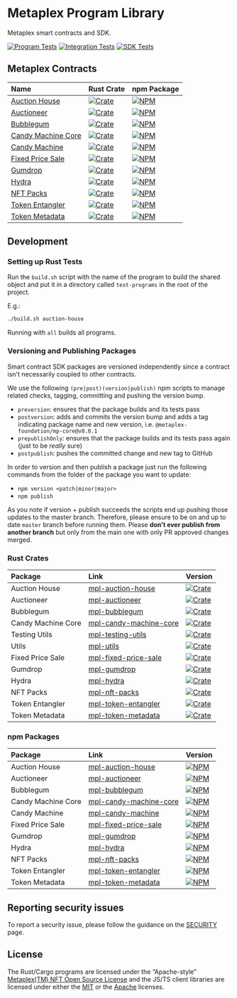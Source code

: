 # Metaplex Program Library

Metaplex smart contracts and SDK.

[![Program Tests](https://github.com/metaplex-foundation/metaplex-program-library/actions/workflows/program.yml/badge.svg)](https://github.com/metaplex-foundation/metaplex-program-library/actions/workflows/program.yml)
[![Integration Tests](https://github.com/metaplex-foundation/metaplex-program-library/actions/workflows/integration.yml/badge.svg)](https://github.com/metaplex-foundation/metaplex-program-library/actions/workflows/integration.yml)
[![SDK Tests](https://github.com/metaplex-foundation/metaplex-program-library/actions/workflows/sdk.yml/badge.svg)](https://github.com/metaplex-foundation/metaplex-program-library/actions/workflows/sdk.yml)

## Metaplex Contracts

| Name                                       | Rust Crate                                                                | npm Package                                                            |
|:-------------------------------------------|:--------------------------------------------------------------------------|------------------------------------------------------------------------|
| [Auction House](./auction-house)           | [![Crate][mpl-auction-house-img-long]][mpl-auction-house-crate]           | [![NPM][mpl-auction-house-nimg-long]][mpl-auction-house-npm]           |
| [Auctioneer](./auctioneer)                 | [![Crate][mpl-auctioneer-img-long]][mpl-auctioneer-crate]                 | [![NPM][mpl-auctioneer-nimg-long]][mpl-auctioneer-npm]                 |
| [Bubblegum](./bubblegum)                   | [![Crate][mpl-bubblegum-img-long]][mpl-bubblegum-crate]                   | [![NPM][mpl-bubblegum-nimg-long]][mpl-bubblegum-npm]                   |
| [Candy Machine Core](./candy-machine-core) | [![Crate][mpl-candy-machine-core-img-long]][mpl-candy-machine-core-crate] | [![NPM][mpl-candy-machine-core-nimg-long]][mpl-candy-machine-core-npm] |
| [Candy Machine](./candy-machine)           | [![Crate][mpl-candy-machine-img-long]][mpl-candy-machine-crate]           | [![NPM][mpl-candy-machine-nimg-long]][mpl-candy-machine-npm]           |
| [Fixed Price Sale](./fixed-price-sale)     | [![Crate][mpl-fixed-price-sale-img-long]][mpl-fixed-price-sale-crate]     | [![NPM][mpl-fixed-price-sale-nimg-long]][mpl-fixed-price-sale-npm]     |
| [Gumdrop](./gumdrop)                       | [![Crate][mpl-gumdrop-img-long]][mpl-gumdrop-crate]                       | [![NPM][mpl-gumdrop-nimg-long]][mpl-gumdrop-npm]                       |
| [Hydra](./hydra)                           | [![Crate][mpl-hydra-img-long]][mpl-hydra-crate]                           | [![NPM][mpl-hydra-nimg-long]][mpl-hydra-npm]                           |
| [NFT Packs](./nft-packs)                   | [![Crate][mpl-nft-packs-img-long]][mpl-nft-packs-crate]                   | [![NPM][mpl-nft-packs-nimg-long]][mpl-nft-packs-npm]                   |
| [Token Entangler](./token-entangler)       | [![Crate][mpl-token-entangler-img-long]][mpl-token-entangler-crate]       | [![NPM][mpl-token-entangler-nimg-long]][mpl-token-entangler-npm]       |
| [Token Metadata](./token-metadata)         | [![Crate][mpl-token-metadata-img-long]][mpl-token-metadata-crate]         | [![NPM][mpl-token-metadata-nimg-long]][mpl-token-metadata-npm]         |

## Development

### Setting up Rust Tests

Run the `build.sh` script with the name of the program to build the shared object and put it in a directory
called `test-programs` in the root of the project.

E.g.:

```bash
./build.sh auction-house
```

Running with `all` builds all programs.

### Versioning and Publishing Packages

Smart contract SDK packages are versioned independently since a contract isn't necessarily coupled
to other contracts.

We use the following `(pre|post)(version|publish)` npm scripts to manage related checks, tagging,
committing and pushing the version bump.

- `preversion`: ensures that the package builds and its tests pass
- `postversion`: adds and commits the version bump and adds a tag indicating package name and new
  version, i.e. `@metaplex-foundation/mp-core@v0.0.1`
- `prepublishOnly`: ensures that the package builds and its tests pass again (just to be _really_ sure)
- `postpublish`: pushes the committed change and new tag to GitHub

In order to version and then publish a package just run the following commands from the folder of
the package you want to update:

- `npm version <patch|minor|major>`
- `npm publish`

As you note if version + publish succeeds the scripts end up pushing those updates to the master
branch. Therefore, please ensure to be on and up to date `master` branch before running them. Please
**don't ever publish from another branch** but only from the main one with only PR approved changes
merged.

### Rust Crates

| Package            | Link                                                   | Version                                                              |
|:-------------------|:-------------------------------------------------------|:---------------------------------------------------------------------|
| Auction House      | [mpl-auction-house][mpl-auction-house-crate]           | [![Crate][mpl-auction-house-img]][mpl-auction-house-crate]           |
| Auctioneer         | [mpl-auctioneer][mpl-auctioneer-crate]                 | [![Crate][mpl-auctioneer-img]][mpl-auctioneer-crate]                 |
| Bubblegum          | [mpl-bubblegum][mpl-bubblegum-crate]                   | [![Crate][mpl-bubblegum-img]][mpl-bubblegum-crate]                   |
| Candy Machine Core | [mpl-candy-machine-core][mpl-candy-machine-core-crate] | [![Crate][mpl-candy-machine-core-img]][mpl-candy-machine-core-crate] |
| Testing Utils      | [mpl-testing-utils][mpl-testing-utils-crate]           | [![Crate][mpl-testing-utils-img]][mpl-testing-utils-crate]           |
| Utils              | [mpl-utils][mpl-utils-crate]                           | [![Crate][mpl-utils-img]][mpl-utils-crate]                           |
| Fixed Price Sale   | [mpl-fixed-price-sale][mpl-fixed-price-sale-crate]     | [![Crate][mpl-fixed-price-sale-img]][mpl-fixed-price-sale-crate]     |
| Gumdrop            | [mpl-gumdrop][mpl-gumdrop-crate]                       | [![Crate][mpl-gumdrop-img]][mpl-gumdrop-crate]                       |
| Hydra              | [mpl-hydra][mpl-hydra-crate]                           | [![Crate][mpl-hydra-img]][mpl-hydra-crate]                           |
| NFT Packs          | [mpl-nft-packs][mpl-nft-packs-crate]                   | [![Crate][mpl-nft-packs-img]][mpl-nft-packs-crate]                   |
| Token Entangler    | [mpl-token-entangler][mpl-token-entangler-crate]       | [![Crate][mpl-token-entangler-img]][mpl-token-entangler-crate]       |
| Token Metadata     | [mpl-token-metadata][mpl-token-metadata-crate]         | [![Crate][mpl-token-metadata-img]][mpl-token-metadata-crate]         |

### npm Packages

| Package            | Link                                                 | Version                                                           |
|:-------------------|:-----------------------------------------------------|:------------------------------------------------------------------|
| Auction House      | [mpl-auction-house][mpl-auction-house-npm]           | [![NPM][mpl-auction-house-nimg]][mpl-auction-house-npm]           |
| Auctioneer         | [mpl-auctioneer][mpl-auctioneer-npm]                 | [![NPM][mpl-auctioneer-nimg]][mpl-auctioneer-npm]                 |
| Bubblegum          | [mpl-bubblegum][mpl-bubblegum-npm]                   | [![NPM][mpl-bubblegum-nimg]][mpl-bubblegum-npm]                   |
| Candy Machine Core | [mpl-candy-machine-core][mpl-candy-machine-core-npm] | [![NPM][mpl-candy-machine-core-nimg]][mpl-candy-machine-core-npm] |
| Candy Machine      | [mpl-candy-machine][mpl-candy-machine-npm]           | [![NPM][mpl-candy-machine-nimg]][mpl-candy-machine-npm]           |
| Fixed Price Sale   | [mpl-fixed-price-sale][mpl-fixed-price-sale-npm]     | [![NPM][mpl-fixed-price-sale-nimg]][mpl-fixed-price-sale-npm]     |
| Gumdrop            | [mpl-gumdrop][mpl-gumdrop-npm]                       | [![NPM][mpl-gumdrop-nimg]][mpl-gumdrop-npm]                       |
| Hydra              | [mpl-hydra][mpl-hydra-npm]                           | [![NPM][mpl-hydra-nimg]][mpl-hydra-npm]                           |
| NFT Packs          | [mpl-nft-packs][mpl-nft-packs-npm]                   | [![NPM][mpl-nft-packs-nimg]][mpl-nft-packs-npm]                   |
| Token Entangler    | [mpl-token-entangler][mpl-token-entangler-npm]       | [![NPM][mpl-token-entangler-nimg]][mpl-token-entangler-npm]       |
| Token Metadata     | [mpl-token-metadata][mpl-token-metadata-npm]         | [![NPM][mpl-token-metadata-nimg]][mpl-token-metadata-npm]         |

## Reporting security issues

To report a security issue, please follow the guidance on the [SECURITY](.github/SECURITY.md) page.

## License

The Rust/Cargo programs are licensed under the
“Apache-style” [Metaplex(TM) NFT Open Source License][metaplex-nft-license] and the JS/TS client libraries are licensed
under either the [MIT][mit-license] or the [Apache][apache-license] licenses.


<!-- ===================================== -->
<!-- Links for badges and such shown above -->
<!-- Please add any links you add to the   -->
<!-- readme here instead of inlining them  -->
<!-- ===================================== -->

<!-- Workflow Status Badges -->

[integration-tests-yml]:https://github.com/metaplex-foundation/metaplex-program-library/actions/workflows/integration.yml
[integration-tests-svg]:https://github.com/metaplex-foundation/metaplex-program-library/actions/workflows/integration.yml/badge.svg
[program-tests-yml]:https://github.com/metaplex-foundation/metaplex-program-library/actions/workflows/program.yml
[program-tests-svg]:https://github.com/metaplex-foundation/metaplex-program-library/actions/workflows/program.yml/badge.svg
[sdk-tests-yml]:https://github.com/metaplex-foundation/metaplex-program-library/actions/workflows/sdk.yml
[sdk-tests-svg]:https://github.com/metaplex-foundation/metaplex-program-library/actions/workflows/sdk.yml/badge.svg

<!-- Crates -->

[mpl-auction-house-crate]:https://crates.io/crates/mpl-auction-house
[mpl-auctioneer-crate]:https://crates.io/crates/mpl-auctioneer
[mpl-bubblegum-crate]:https://crates.io/crates/mpl-bubblegum
[mpl-candy-machine-core-crate]:https://crates.io/crates/mpl-candy-machine-core
[mpl-candy-machine-crate]:https://crates.io/crates/mpl-candy-machine
[mpl-fixed-price-sale-crate]:https://crates.io/crates/mpl-fixed-price-sale
[mpl-utils-crate]:https://crates.io/crates/mpl-utils
[mpl-testing-utils-crate]:https://crates.io/crates/mpl-testing-utils
[mpl-gumdrop-crate]:https://crates.io/crates/mpl-gumdrop
[mpl-hydra-crate]:https://crates.io/crates/mpl-hydra
[mpl-nft-packs-crate]:https://crates.io/crates/mpl-nft-packs
[mpl-token-entangler-crate]:https://crates.io/crates/mpl-token-entangler
[mpl-token-metadata-crate]:https://crates.io/crates/mpl-token-metadata

[mpl-auction-house-img-long]:https://img.shields.io/crates/v/mpl-auction-house?label=crates.io%20%7C%20mpl-auction-house&logo=rust
[mpl-auction-house-img]:https://img.shields.io/crates/v/mpl-auction-house?logo=rust

[mpl-auctioneer-img-long]:https://img.shields.io/crates/v/mpl-auctioneer?label=crates.io%20%7C%20mpl-auctioneer&logo=rust
[mpl-auctioneer-img]:https://img.shields.io/crates/v/mpl-auctioneer?logo=rust

[mpl-bubblegum-img-long]:https://img.shields.io/crates/v/mpl-bubblegum?label=crates.io%20%7C%20mpl-bubblegum&logo=rust
[mpl-bubblegum-img]:https://img.shields.io/crates/v/mpl-bubblegum?logo=rust

[mpl-candy-machine-core-img-long]:https://img.shields.io/crates/v/mpl-candy-machine-core?label=crates.io%20%7C%20mpl-candy-machine-core&logo=rust
[mpl-candy-machine-core-img]:https://img.shields.io/crates/v/mpl-candy-machine-core?logo=rust

[mpl-candy-machine-img-long]:https://img.shields.io/crates/v/mpl-candy-machine?label=crates.io%20%7C%20mpl-candy-machine&logo=rust
[mpl-candy-machine-img]:https://img.shields.io/crates/v/mpl-candy-machine?logo=rust

[mpl-fixed-price-sale-img-long]:https://img.shields.io/crates/v/mpl-fixed-price-sale?label=crates.io%20%7C%20mpl-fixed-price-sale&logo=rust
[mpl-fixed-price-sale-img]:https://img.shields.io/crates/v/mpl-fixed-price-sale?logo=rust

[mpl-utils-img-long]:https://img.shields.io/crates/v/mpl-utils?label=crates.io%20%7C%20mpl-utils&logo=rust
[mpl-utils-img]:https://img.shields.io/crates/v/mpl-utils?logo=rust

[mpl-testing-utils-img-long]:https://img.shields.io/crates/v/mpl-testing-utils?label=crates.io%20%7C%20mpl-testing-utils&logo=rust
[mpl-testing-utils-img]:https://img.shields.io/crates/v/mpl-testing-utils?logo=rust

[mpl-gumdrop-img-long]:https://img.shields.io/crates/v/mpl-gumdrop?label=crates.io%20%7C%20mpl-gumdrop&logo=rust
[mpl-gumdrop-img]:https://img.shields.io/crates/v/mpl-gumdrop?logo=rust

[mpl-hydra-img-long]:https://img.shields.io/crates/v/mpl-hydra?label=crates.io%20%7C%20mpl-hydra&logo=rust
[mpl-hydra-img]:https://img.shields.io/crates/v/mpl-hydra?logo=rust

[mpl-nft-packs-img-long]:https://img.shields.io/crates/v/mpl-nft-packs?label=crates.io%20%7C%20mpl-nft-packs&logo=rust
[mpl-nft-packs-img]:https://img.shields.io/crates/v/mpl-nft-packs?logo=rust

[mpl-token-entangler-img-long]:https://img.shields.io/crates/v/mpl-token-entangler?label=crates.io%20%7C%20mpl-token-entangler&logo=rust
[mpl-token-entangler-img]:https://img.shields.io/crates/v/mpl-token-entangler?logo=rust

[mpl-token-metadata-img-long]:https://img.shields.io/crates/v/mpl-token-metadata?label=crates.io%20%7C%20mpl-token-metadata&logo=rust
[mpl-token-metadata-img]:https://img.shields.io/crates/v/mpl-token-metadata?logo=rust

<!-- NPM Packages -->

[mpl-auction-house-npm]:https://www.npmjs.com/package/@metaplex-foundation/mpl-auction-house
[mpl-auctioneer-npm]:https://www.npmjs.com/package/@metaplex-foundation/mpl-auctioneer
[mpl-bubblegum-npm]:https://www.npmjs.com/package/@metaplex-foundation/mpl-bubblegum
[mpl-candy-machine-core-npm]:https://www.npmjs.com/package/@metaplex-foundation/mpl-candy-machine-core
[mpl-candy-machine-npm]:https://www.npmjs.com/package/@metaplex-foundation/mpl-candy-machine
[mpl-fixed-price-sale-npm]:https://www.npmjs.com/package/@metaplex-foundation/mpl-fixed-price-sale
[mpl-core-npm]:https://www.npmjs.com/package/@metaplex-foundation/mpl-core
[mpl-gumdrop-npm]:https://www.npmjs.com/package/@metaplex-foundation/mpl-gumdrop
[mpl-hydra-npm]:https://www.npmjs.com/package/@metaplex-foundation/mpl-hydra
[mpl-nft-packs-npm]:https://www.npmjs.com/package/@metaplex-foundation/mpl-nft-packs
[mpl-token-entangler-npm]:https://www.npmjs.com/package/@metaplex-foundation/mpl-token-entangler
[mpl-token-metadata-npm]:https://www.npmjs.com/package/@metaplex-foundation/mpl-token-metadata

[mpl-auction-house-nimg-long]:https://img.shields.io/npm/v/@metaplex-foundation/mpl-auction-house?label=npm%20%7C%20mpl-auction-house&logo=typescript
[mpl-auction-house-nimg]:https://img.shields.io/npm/v/@metaplex-foundation/mpl-auction-house?logo=typescript

[mpl-auctioneer-nimg-long]:https://img.shields.io/npm/v/@metaplex-foundation/mpl-auctioneer?label=npm%20%7C%20mpl-auctioneer&logo=typescript
[mpl-auctioneer-nimg]:https://img.shields.io/npm/v/@metaplex-foundation/mpl-auctioneer?logo=typescript

[mpl-bubblegum-nimg-long]:https://img.shields.io/npm/v/@metaplex-foundation/mpl-bubblegum?label=npm%20%7C%20mpl-bubblegum&logo=typescript
[mpl-bubblegum-nimg]:https://img.shields.io/npm/v/@metaplex-foundation/mpl-bubblegum?logo=typescript

[mpl-candy-machine-core-nimg-long]:https://img.shields.io/npm/v/@metaplex-foundation/mpl-candy-machine-core?label=npm%20%7C%20mpl-candy-machine-core&logo=typescript
[mpl-candy-machine-core-nimg]:https://img.shields.io/npm/v/@metaplex-foundation/mpl-candy-machine-core?logo=typescript

[mpl-candy-machine-nimg-long]:https://img.shields.io/npm/v/@metaplex-foundation/mpl-candy-machine?label=npm%20%7C%20mpl-candy-machine&logo=typescript
[mpl-candy-machine-nimg]:https://img.shields.io/npm/v/@metaplex-foundation/mpl-candy-machine?logo=typescript

[mpl-fixed-price-sale-nimg-long]:https://img.shields.io/npm/v/@metaplex-foundation/mpl-fixed-price-sale?label=npm%20%7C%20mpl-fixed-price-sale&logo=typescript
[mpl-fixed-price-sale-nimg]:https://img.shields.io/npm/v/@metaplex-foundation/mpl-fixed-price-sale?logo=typescript

[mpl-gumdrop-nimg-long]:https://img.shields.io/npm/v/@metaplex-foundation/mpl-gumdrop?label=npm%20%7C%20mpl-gumdrop&logo=typescript
[mpl-gumdrop-nimg]:https://img.shields.io/npm/v/@metaplex-foundation/mpl-gumdrop?logo=typescript

[mpl-hydra-nimg-long]:https://img.shields.io/npm/v/@metaplex-foundation/mpl-hydra?label=npm%20%7C%20mpl-hydra&logo=typescript
[mpl-hydra-nimg]:https://img.shields.io/npm/v/@metaplex-foundation/mpl-hydra?logo=typescript

[mpl-nft-packs-nimg-long]:https://img.shields.io/npm/v/@metaplex-foundation/mpl-nft-packs?label=npm%20%7C%20mpl-nft-packs&logo=typescript
[mpl-nft-packs-nimg]:https://img.shields.io/npm/v/@metaplex-foundation/mpl-nft-packs?logo=typescript

[mpl-token-entangler-nimg-long]:https://img.shields.io/npm/v/@metaplex-foundation/mpl-token-entangler?label=npm%20%7C%20mpl-token-entangler&logo=typescript
[mpl-token-entangler-nimg]:https://img.shields.io/npm/v/@metaplex-foundation/mpl-token-entangler?logo=typescript

[mpl-token-metadata-nimg-long]:https://img.shields.io/npm/v/@metaplex-foundation/mpl-token-metadata?label=npm%20%7C%20mpl-token-metadata&logo=typescript
[mpl-token-metadata-nimg]:https://img.shields.io/npm/v/@metaplex-foundation/mpl-token-metadata?logo=typescript

<!-- Licenses -->

[metaplex-nft-license]:  https://github.com/metaplex-foundation/metaplex-program-library/blob/master/LICENSE

[apache-license]: https://www.apache.org/licenses/LICENSE-2.0.txt

[mit-license]: https://www.mit.edu/~amini/LICENSE.md
